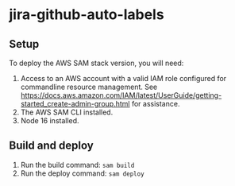 # jira-github-auto-labels

## Setup

To deploy the AWS SAM stack version, you will need:
1. Access to an AWS account with a valid IAM role configured for commandline resource management. See https://docs.aws.amazon.com/IAM/latest/UserGuide/getting-started_create-admin-group.html for assistance.
2. The AWS SAM CLI installed.
3. Node 16 installed.

## Build and deploy

1. Run the build command: `sam build`
2. Run the deploy command: `sam deploy`